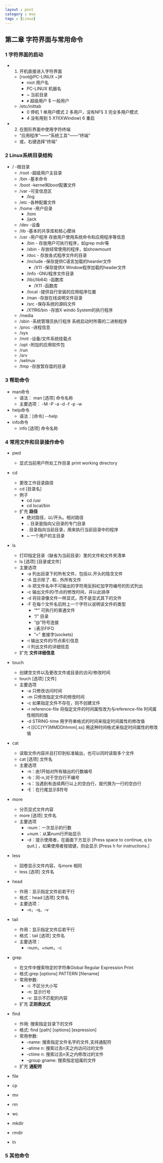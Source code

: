 ```yaml
---
layout : post
category : mse
tags : [Linux]
---
```


## 第二章 字符界面与常用命令

### 1 字符界面的启动

* 1) 开机直接进入字符界面
	* [root@PC-LINUX ~]#
		* root 用户名
		* PC-LINUX 机器名
		* ~ 当前目录
		* `#` 超级用户  $ 一般用户
	*  /etc/inittab 
		* 0 停机 1 单用户模式 2 多用户，没有NFS 3 完全多用户模式 
		* 4 没有用到 5 X11(XWindow) 6 重启
*  2) 在图形界面中使用字符终端
	* “应用程序”——“系统工具”——“终端”
	* 或，右键选择“终端”

### 2 Linux系统目录结构

*  /    -根目录
	* /root    -超级用户主目录
	* /bin    -基本命令
	* /boot    -kernel和boot配置文件
	* /var    -可变信息区
		* /log
	* /etc    -各种配置文件
	* /home    -用户目录
		* /tom
		* /jack
	* /dev    -设备
	* /lib    -基本的共享库和核心模块
	* /usr    -用户程序 存放用户使用系统命令和应用程序等信息
		* /bin    - 存放用户可执行程序，如grep mdir等
		* /sbin    - 存放经常使用的程序，如showmount
		* /doc    - 存放各式程序文件的目录
		* /include    -保存提供C语言加载的hearder文件
			* /X11    -保存提供X Window程序加载的header文件
		*  /info    -GNU程序文件目录
		* /lib(/lib64)    -函数库
			* /X11    -函数库
		* /local   -提供自行安装的应用程序位置
		* /man    -存放在线说明文件目录
		* /src    -保存系统的源码文件
		* /X11R6/bin    -存放X windo System的执行程序
	* /media
	* /sbin   -系统管理员执行程序 系统启动时所需的二进制程序
	* /proc    -进程信息
	* /sys
	* /mnt    -设备/文件系统挂载点
	* /opt    -附加的应用软件包
	* /run
	* /srv
	* /selinux
	* /tmp    -存放暂存盘的目录
	

### 3 帮助命令

*  man命令
	* 语法： man [选项] 命令名称   
	* 主要选项：  -M -P -a -d -f -p -w
*  help命令
	* 语法：[命令] --help
*  info命令
	* info [选项] 命令名称

### 4 常用文件和目录操作命令

* pwd
	* 显式当前用户所处工作目录 print working directory
* cd
	* 更改工作目录路径
	* cd [目录名]
	* 例子 
		* cd /usr 
		* cd local/bin
	* 扩充 **路径**
		* 绝对路径，以/开头。相对路径
		* .. 目录是指向父目录的专门目录
		* . 目录指向当前目录，用来执行当前目录中的程序
		* ~ 一个用户的主目录 
* ls 
	* 打印指定目录（缺省为当前目录）里的文件和文件夹清单
	* ls [选项] [目录或文件]
	* 主要选项
		* -a  列出目录下的所有文件，包括以.开头的隐含文件
		* -A  显示除了. 和.. 外所有文件
		* -b  把文件名中不可输出的字符用反斜杠加字符编号的形式列出
		* -c  输出文件的i节点的修改时间，并以此排序
		* -d  将目录像文件一样显式，而不是显式其下的文件
		* -F 在每个文件名后附上一个字符以说明该文件的类型
			* “*” 可执行的普通文件
			* “/” 目录
			* “@”符号连接
			* `|`表示FIFO
			* “=” 套接字(sockets)
		* -i 输出文件的i节点索引信息
		* -l 列出文件的详细信息 
	*  扩充 **文件详细信息**
*  touch
	* 创建空文件以及更改文件或目录的访问/修改时间
	* touch [选项] [文件]
	* 主要选项
		* -a 只修改访问时间
		* -m 只修改指定文件的修改时间
		* -c 如果指定文件不存在，则不创建文件
		* -r  reference-file 将指定文件的时间属性改为与reference-file 时间属性相同的值
		* -d STRING-time 用字符串格式的时间来指定时间属性的修改值
		* -t [[CC]YY]MMDDhhmm[.ss] 用这种时间格式来指定时间属性的修改值
*  cat
	* 读取文件内容并且打印到标准输出，也可以同时读取多个文件
	* cat [选项] 文件名 
	* 主要选项
		* -n：由1开始对所有输出的行数编号
		* -b：同-n,对于空白行不编号
		* -s：当遇到有连续两行以上的空白行，就代换为一行的空白行
		* -E：在行尾显示$符号
*  more
	* 分页显式文件内容
	* more [选项] 文件名
	* 主要选项
		* -num：一次显示的行数
		* +num：从第num行开始显示
		* -d：提示使用者，在画面下方显示 [Press space to continue, q to quit.] ，如果使用者按错键，则会显示 [Press h for instructions.] 
*  less
	* 回卷显示文件内容，与more 相同
	* less [选项] 文件名
*  head
	* 作用：显示指定文件前若干行
	* 格式：head [选项] 文件名
	* 主要选项：
		* -n，-q，-v
*  tail
	* 作用：显示指定文件后若干行
	* 格式：tail [选项] 文件名
	* 主要选项：
		* -num，+num，-c
*  grep
	* 在文件中搜索特定的字符串Global Regular Expression Print
	* 格式:grep [options] PATTERN [filename]
	* 常用参数:
		*	-i: 不区分大小写
		*	-n: 显示行号
		*	-v: 显示不匹配的内容
	* 扩充 **正则表达式**	
*  find
	*	作用: 搜索指定目录下的文件
	*	格式: find [path] [options] [expression]
	* 常用参数:
		* -name: 搜索指定文件名字的文件,支持通配符
		* -atime n: 搜索过去n天之内访问过的文件
		* -ctime n: 搜索过去n天之内修改过的文件
		* -group gname: 搜索指定组属的文件
	* 扩充 **通配符** 

*  file
*  cp
*  mv
*  rm
*  wc
*  mkdir
*  rmdir
*  ln

### 5 其他命令
